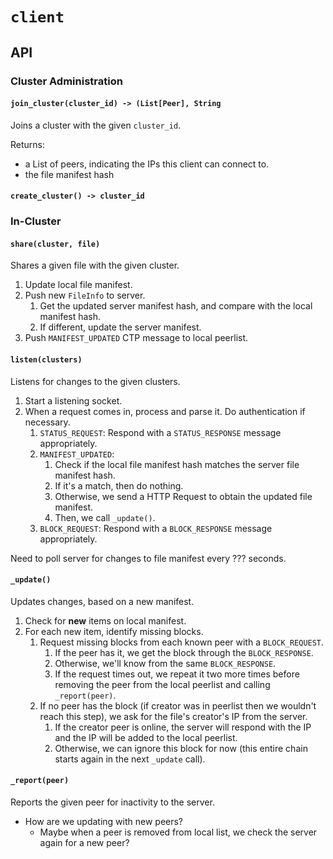# `client`

## API
### Cluster Administration
#### `join_cluster(cluster_id) -> (List[Peer], String`
Joins a cluster with the given `cluster_id`.

Returns:
- a List of peers, indicating the IPs this client can connect to.
- the file manifest hash

#### `create_cluster() -> cluster_id`

### In-Cluster
#### `share(cluster, file)`
Shares a given file with the given cluster.
1. Update local file manifest.
2. Push new `FileInfo` to server.
   1. Get the updated server manifest hash, and compare with the local manifest hash.
   2. If different, update the server manifest.
3. Push `MANIFEST_UPDATED` CTP message to local peerlist.

#### `listen(clusters)`
Listens for changes to the given clusters.
1. Start a listening socket.
2. When a request comes in, process and parse it. Do authentication if necessary.
   1. `STATUS_REQUEST`: Respond with a `STATUS_RESPONSE` message appropriately.
   2. `MANIFEST_UPDATED`:
      1. Check if the local file manifest hash matches the server file manifest hash.
      2. If it's a match, then do nothing.
      3. Otherwise, we send a HTTP Request to obtain the updated file manifest.
      4. Then, we call `_update()`.
   3. `BLOCK_REQUEST`: Respond with a `BLOCK_RESPONSE` message appropriately.

Need to poll server for changes to file manifest every ??? seconds.

#### `_update()`
Updates changes, based on a new manifest.
1. Check for **new** items on local manifest.
2. For each new item, identify missing blocks.
   1. Request missing blocks from each known peer with a `BLOCK_REQUEST`.
      1. If the peer has it, we get the block through the `BLOCK_RESPONSE`.
      2. Otherwise, we'll know from the same `BLOCK_RESPONSE`.
      3. If the request times out, we repeat it two more times before removing the peer from the local peerlist and calling `_report(peer)`.
   2. If no peer has the block (if creator was in peerlist then we wouldn't reach this step), we ask for the file's creator's IP from the server.
      1. If the creator peer is online, the server will respond with the IP and the IP will be added to the local peerlist.
      2. Otherwise, we can ignore this block for now (this entire chain starts again in the next `_update` call).


#### `_report(peer)`
Reports the given peer for inactivity to the server. 
- How are we updating with new peers?
  - Maybe when a peer is removed from local list, we check the server again for a new peer?